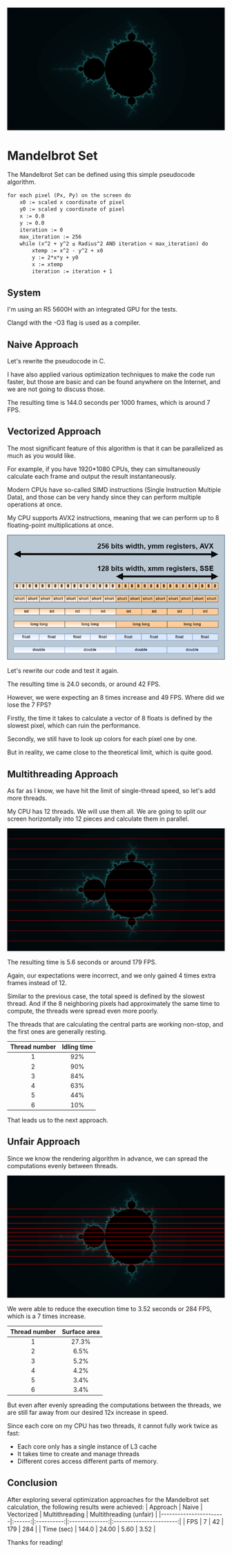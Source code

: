 ![](./media/mandelbrot.png)

# Mandelbrot Set

The Mandelbrot Set can be defined using this simple pseudocode algorithm.

```
for each pixel (Px, Py) on the screen do
    x0 := scaled x coordinate of pixel
    y0 := scaled y coordinate of pixel
    x := 0.0
    y := 0.0
    iteration := 0
    max_iteration := 256
    while (x^2 + y^2 ≤ Radius^2 AND iteration < max_iteration) do
        xtemp := x^2 - y^2 + x0
        y := 2*x*y + y0
        x := xtemp
        iteration := iteration + 1
```

## System

I'm using an R5 5600H with an integrated GPU for the tests.

Clangd with the -O3 flag is used as a compiler.

## Naive Approach

Let's rewrite the pseudocode in C.

I have also applied various optimization techniques to make the code run faster, but those are basic and can be found anywhere on the Internet, and we are not going to discuss those.

The resulting time is 144.0 seconds per 1000 frames, which is around 7 FPS.

## Vectorized Approach

The most significant feature of this algorithm is that it can be parallelized as much as you would like.

For example, if you have 1920*1080 CPUs, they can simultaneously calculate each frame and output the result instantaneously.

Modern CPUs have so-called SIMD instructions (Single Instruction Multiple Data), and those can be very handy since they can perform multiple operations at once.

My CPU supports AVX2 instructions, meaning that we can perform up to 8 floating-point multiplications at once.

![](./media/regs.png)

Let's rewrite our code and test it again.

The resulting time is 24.0 seconds, or around 42 FPS.

However, we were expecting an 8 times increase and 49 FPS. Where did we lose the 7 FPS?

Firstly, the time it takes to calculate a vector of 8 floats is defined by the slowest pixel, which can ruin the performance.

Secondly, we still have to look up colors for each pixel one by one.

But in reality, we came close to the theoretical limit, which is quite good.

## Multithreading Approach

As far as I know, we have hit the limit of single-thread speed, so let's add more threads.

My CPU has 12 threads. We will use them all. We are going to split our screen horizontally into 12 pieces and calculate them in parallel.

![](./media/mandelbrot1.png)

The resulting time is 5.6 seconds or around 179 FPS.

Again, our expectations were incorrect, and we only gained 4 times extra frames instead of 12.

Similar to the previous case, the total speed is defined by the slowest thread. And if the 8 neighboring pixels had approximately the same time to compute, the threads were spread even more poorly.

The threads that are calculating the central parts are working non-stop, and the first ones are generally resting.

| Thread number | Idling time |
|:-------------:|:-----------:|
| 1             | 92%         |
| 2             | 90%         |
| 3             | 84%         |
| 4             | 63%         |
| 5             | 44%         |
| 6             | 10%         |

That leads us to the next approach.

## Unfair Approach

Since we know the rendering algorithm in advance, we can spread the computations evenly between threads.

![](./media/mandelbrot2.png)

We were able to reduce the execution time to 3.52 seconds or 284 FPS, which is a 7 times increase.

| Thread number |  Surface area |
|:-------------:|:-----------:|
| 1             | 27.3%        |
| 2             | 6.5%         |
| 3             | 5.2%         |
| 4             | 4.2%         |
| 5             | 3.4%         |
| 6             | 3.4%         |

But even after evenly spreading the computations between the threads, we are still far away from our desired 12x increase in speed.

Since each core on my CPU has two threads, it cannot fully work twice as fast:
- Each core only has a single instance of L3 cache
- It takes time to create and manage threads
- Different cores access different parts of memory.

## Conclusion
After exploring several optimization approaches for the Mandelbrot set calculation, the following results were achieved:
| Approach              | Naive  | Vectorized | Multithreading | Multithreading (unfair) |
|-----------------------|:------:|:----------:|:--------------:|:-----------------------:|
| FPS                   | 7      | 42         | 179            | 284                     |
| Time (sec)            | 144.0  | 24.00      | 5.60           | 3.52                    |

Thanks for reading!
